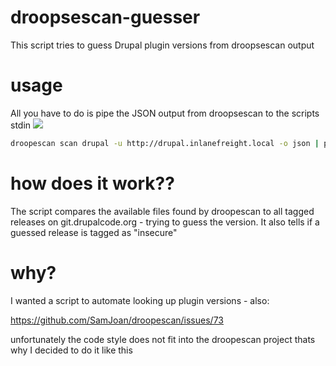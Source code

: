 # droopsescan-guesser
This script tries to guess Drupal plugin versions from droopsescan output

# usage
All you have to do is pipe the JSON output from droopsescan to the scripts stdin
![](https://github.com/dotPY-hax/droopsescan-guesser/blob/main/drupal_guesser.png?raw=true)

```bash
droopescan scan drupal -u http://drupal.inlanefreight.local -o json | python3 guesser.py

```

# how does it work??
The script compares the available files found by droopescan to all tagged releases on git.drupalcode.org - trying to guess the version. It also tells if a guessed release is tagged as "insecure"

# why?
I wanted a script to automate looking up plugin versions - also:

https://github.com/SamJoan/droopescan/issues/73

unfortunately the code style does not fit into the droopescan project thats why I decided to do it like this
